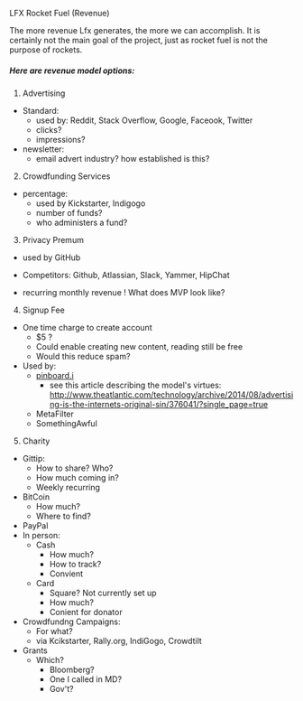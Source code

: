 LFX Rocket Fuel (Revenue)

The more revenue Lfx generates, the more we can accomplish. It is certainly not the main goal of the project, just as rocket fuel is not the purpose of rockets.

##### Here are revenue model options:

1. Advertising
  * Standard:
     * used by: Reddit, Stack Overflow, Google, Faceook, Twitter
     * clicks?
     * impressions?
   * newsletter:
     * email advert industry? how established is this?
 
2. Crowdfunding Services
  * percentage:
    * used by Kickstarter, Indigogo
    * number of funds?
    * who administers a fund?

3. Privacy Premum
  * used by GitHub
  - Competitors: Github, Atlassian, Slack, Yammer, HipChat
  + recurring monthly revenue
  ! What does MVP look like?

4. Signup Fee
  * One time charge to create account
    * $5 ?
    * Could enable creating new content, reading still be free
    * Would this reduce spam?
  * Used by:
    * [pinboard.i](https://pinboard.in/help/fee/)
      * see this article describing the model's virtues: http://www.theatlantic.com/technology/archive/2014/08/advertising-is-the-internets-original-sin/376041/?single_page=true
    * MetaFilter
    * SomethingAwful

5. Charity
  * Gittip:
    * How to share? Who?
    * How much coming in?
    + Weekly recurring
  * BitCoin
    * How much?
    * Where to find?
   * PayPal
   * In person:
     * Cash
       * How much?
       * How to track?
       + Convient
     * Card
       * Square? Not currently set up
       * How much?
       + Conient for donator
   * Crowdfundng Campaigns:
     * For what?
     * via Kcikstarter, Rally.org, IndiGogo, Crowdtilt
   * Grants
     * Which?
       * Bloomberg?
       * One I called in MD?
       * Gov't?
